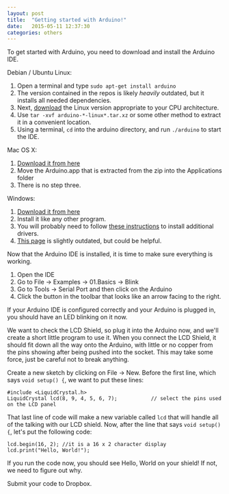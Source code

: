 ```yaml
---
layout: post
title:  "Getting started with Arduino!"
date:   2015-05-11 12:37:30
categories: others
---
```


To get started with Arduino, you need to download and install the Arduino IDE.

Debian / Ubuntu Linux:

1. Open a terminal and type `sudo apt-get install arduino`
  1. The version contained in the repos is likely *heavily* outdated, but it installs all needed dependencies.
2. Next, [download][ArduinoIDE] the Linux version appropriate to your CPU architecture.
3. Use `tar -xvf arduino-*-linux*.tar.xz` or some other method to extract it in a convenient location.
4. Using a terminal, `cd` into the arduino directory, and run `./arduino` to start the IDE.

Mac OS X:

1. [Download it from here][ArduinoIDE]
2. Move the Arduino.app that is extracted from the zip into the Applications folder
3. There is no step three.

Windows:

1. [Download it from here][ArduinoIDE]
2. Install it like any other program.
3. You will probably need to follow [these instructions][Instructions] to install additional drivers.
  1. [This page][ScreenshotTutorial] is slightly outdated, but could be helpful.

Now that the Arduino IDE is installed, it is time to make sure everything is working.

1. Open the IDE
2. Go to File -> Examples -> 01.Basics -> Blink
3. Go to Tools -> Serial Port and then click on the Arduino
3. Click the button in the toolbar that looks like an arrow facing to the right.

If your Arduino IDE is configured correctly and your Arduino is plugged in, you should have an LED blinking on it now.

We want to check the LCD Shield, so plug it into the Arduino now, and we'll create a short little program to use it. When you connect the LCD Shield, it should fit down all the way onto the Arduino, with little or no copper from the pins showing after being pushed into the socket. This may take some force, just be careful not to break anything.

Create a new sketch by clicking on File -> New. Before the first line, which says `void setup() {`, we want to put these lines:

    #include <LiquidCrystal.h>
    LiquidCrystal lcd(8, 9, 4, 5, 6, 7);           // select the pins used on the LCD panel

That last line of code will make a new variable called `lcd` that will handle all of the talking with our LCD shield. Now, after the line that says `void setup() {`, let's put the following code:

    lcd.begin(16, 2); //it is a 16 x 2 character display
    lcd.print("Hello, World!");

If you run the code now, you should see Hello, World on your shield! If not, we need to figure out why.

Submit your code to Dropbox.

[ArduinoIDE]:         http://www.arduino.cc/en/Main/Software
[Instructions]:       http://www.arduino.cc/en/Guide/Windows#toc4
[ScreenshotTutorial]: http://www.arduino.cc/en/Guide/UnoDriversWindowsXP

